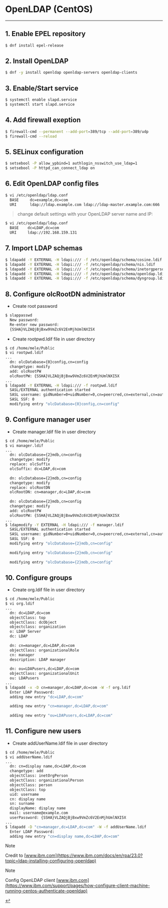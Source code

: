 # OpenLDAP (CentOS)
---
## 1. Enable EPEL repository
```bash
$ dnf install epel-release
```

## 2. Install OpenLDAP
```bash
$ dnf -y install openldap openldap-servers openldap-clients
```

## 3. Enable/Start service
```bash
$ systemctl enable slapd.service
$ systemctl start slapd.service
```

## 4. Add firewall exeption
```bash
$ firewall-cmd --permanent --add-port=389/tcp --add-port=389/udp
$ firewall-cmd --reload
```

## 5. SELinux configuration
```bash
$ setsebool -P allow_ypbind=1 authlogin_nsswitch_use_ldap=1
$ setsebool -P httpd_can_connect_ldap on
```

## 6. Edit OpenLDAP config files
```bash
$ vi /etc/openldap/ldap.conf
  BASE     dc=example,dc=com
  URI      ldap://ldap.example.com ldap://ldap-master.example.com:666
```
> change default settings with your OpenLDAP server name and IP:
```bash
$ vi /etc/openldap/ldap.conf
  BASE    dc=LDAP,dc=com
  URI     ldap://192.168.159.131
```

## 7. Import LDAP schemas
```bash
$ ldapadd -Y EXTERNAL -H ldapi:/// -f /etc/openldap/schema/cosine.ldif
$ ldapadd -Y EXTERNAL -H ldapi:/// -f /etc/openldap/schema/nis.ldif
$ ldapadd -Y EXTERNAL -H ldapi:/// -f /etc/openldap/schema/inetorgperson.ldif
$ ldapadd -Y EXTERNAL -H ldapi:/// -f /etc/openldap/schema/openldap.ldif
$ ldapadd -Y EXTERNAL -H ldapi:/// -f /etc/openldap/schema/dyngroup.ldif
```

## 8. Configure olcRootDN administrator
- Create root password
```bash
$ slappasswd
  New password:
  Re-enter new password:
  {SSHA}VLZAQjBjBxw9VmZc6V2EnMjhUmlNXI5X
```

- Create rootpwd.ldif file in user directory
```bash
$ cd /home/mele/Public
$ vi rootpwd.ldif
...
  dn: olcDatabase={0}config,cn=config
  changetype: modify
  add: olcRootPW
  olcRootPW: {SSHA}VLZAQjBjBxw9VmZc6V2EnMjhUmlNXI5X
...
$ ldapadd -Y EXTERNAL -H ldapi:/// -f rootpwd.ldif
  SASL/EXTERNAL authentication started
  SASL username: gidNumber=0+uidNumber=0,cn=peercred,cn=external,cn=auth
  SASL SSF: 0
  modifying entry "olcDatabase={0}config,cn=config"
```

## 9. Configure manager user
- Create manager.ldif file in user directory
```bash
$ cd /home/mele/Public
$ vi manager.ldif
...
  dn: olcDatabase={2}mdb,cn=config
  changetype: modify
  replace: olcSuffix
  olcSuffix: dc=LDAP,dc=com
  
  dn: olcDatabase={2}mdb,cn=config
  changetype: modify
  replace: olcRootDN
  olcRootDN: cn=manager,dc=LDAP,dc=com
  
  dn: olcDatabase={2}mdb,cn=config
  changetype: modify
  add: olcRootPW
  olcRootPW: {SSHA}VLZAQjBjBxw9VmZc6V2EnMjhUmlNXI5X
...
$ ldapmodify -Y EXTERNAL -H ldapi:/// -f manager.ldif
  SASL/EXTERNAL authentication started
  SASL username: gidNumber=0+uidNumber=0,cn=peercred,cn=external,cn=auth
  SASL SSF: 0
  modifying entry "olcDatabase={2}mdb,cn=config"
  
  modifying entry "olcDatabase={2}mdb,cn=config"
  
  modifying entry "olcDatabase={2}mdb,cn=config"
```

## 10. Configure groups
- Create org.ldif file in user directory
```bash
$ cd /home/mele/Public
$ vi org.ldif
...
  dn: dc=LDAP,dc=com
  objectClass: top
  objectClass: dcObject
  objectclass: organization
  o: LDAP Server
  dc: LDAP
  
  dn: cn=manager,dc=LDAP,dc=com
  objectClass: organizationalRole
  cn: manager
  description: LDAP manager
  
  dn: ou=LDAPusers,dc=LDAP,dc=com
  objectClass: organizationalUnit
  ou: LDAPusers
...
$ ldapadd -x -D cn=manager,dc=LDAP,dc=com -W -f org.ldif
  Enter LDAP Password:
  adding new entry "dc=LDAP,dc=com"
  
  adding new entry "cn=manager,dc=LDAP,dc=com"
  
  adding new entry "ou=LDAPusers,dc=LDAP,dc=com"
```

## 11. Configure new users
- Create addUserName.ldif file in user directory
```bash
$ cd /home/mele/Public
$ vi addUserName.ldif
...
  dn: cn=display name,dc=LDAP,dc=com
  changetype: add
  objectClass: inetOrgPerson
  objectClass: organizationalPerson
  objectClass: person
  objectClass: top
  uid: username
  cn: display name
  sn: surname
  displayName: display name
  mail: username@example.com
  userPassword: {SSHA}VLZAQjBjBxw9VmZc6V2EnMjhUmlNXI5X
...
$ ldapadd -D "cn=manager,dc=LDAP,dc=com" -W -f addUserName.ldif
  Enter LDAP Password:
  adding new entry "cn=display name,dc=LDAP,dc=com"
```

>[!NOTE]
>Credit to [www.ibm.com](https://www.ibm.com/docs/en/rpa/23.0?topic=ldap-installing-configuring-openldap)

>[!NOTE]
>Config OpenLDAP client [www.ibm.com](https://www.ibm.com/support/pages/how-configure-client-machine-running-centos-authenticate-openldap)

[↩️](../Linux.html)
